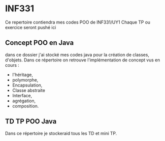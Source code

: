 <h1>INF331</h1>
Ce repertoire contiendra mes codes POO de INF331/UY1
Chaque TP ou exercice seront pushé ici 

<h2>Concept POO en Java</h2>
dans ce dossier j'ai stocké mes codes java pour 
la création de classes, d'objets.
Dans ce répertoire on retrouve l'implémentation de concept vus en cours :
<ul>
<li>l'héritage,</li>
<li>polymorphe,</li>
<li>Encapsulation,</li>
<li>Classe abstraite</li>
<li>Interface,</li>
<li>agrégation,</li>
<li>composition.</li>
</ul>
<h2>TD TP POO Java</h2>
Dans ce répertoire je stockeraid tous les TD et mini TP.

